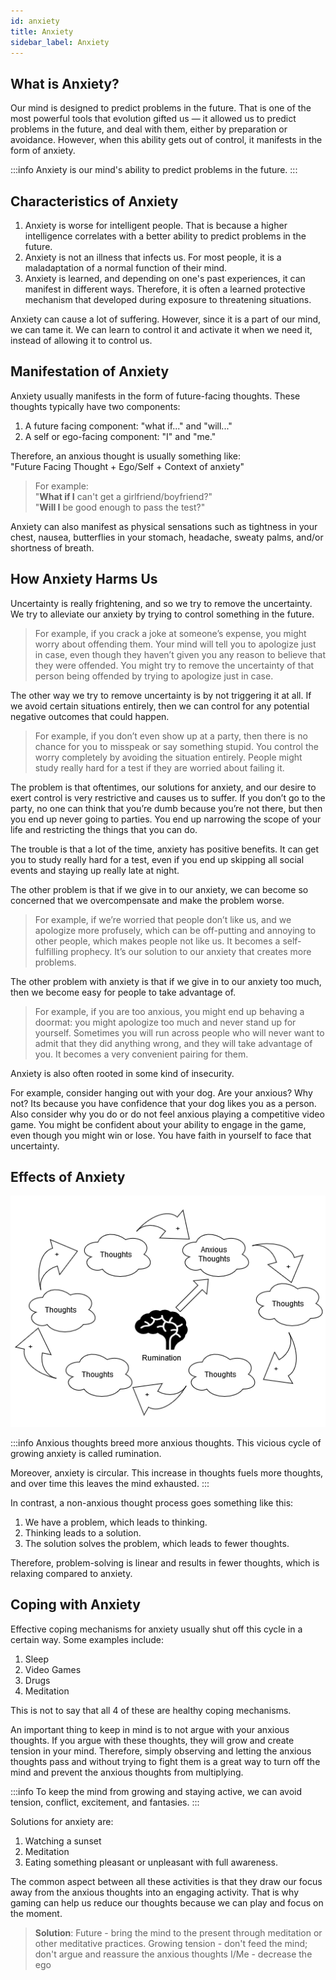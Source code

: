 ```yaml
---
id: anxiety
title: Anxiety
sidebar_label: Anxiety
---
```


## What is Anxiety?
Our mind is designed to predict problems in the future. That is one of the most powerful tools that evolution gifted us — it allowed us to predict problems in the future, and deal with them, either by preparation or avoidance. However, when this ability gets out of control, it manifests in the form of anxiety.

:::info Anxiety is our mind's ability to predict problems in the future.
:::

## Characteristics of Anxiety
1. Anxiety is worse for intelligent people. That is because a higher intelligence correlates with a better ability to predict problems in the future.
2. Anxiety is not an illness that infects us. For most people, it is a maladaptation of a normal function of their mind.
3. Anxiety is learned, and depending on one's past experiences, it can manifest in different ways. Therefore, it is often a learned protective mechanism that developed during exposure to threatening situations.

Anxiety can cause a lot of suffering. However, since it is a part of our mind, we can tame it. We can learn to control it and activate it when we need it, instead of allowing it to control us.

## Manifestation of Anxiety
Anxiety usually manifests in the form of future-facing thoughts. These thoughts typically have two components:
1. A future facing component: "what if..." and "will..."
2. A self or ego-facing component: "I" and "me."

Therefore, an anxious thought is usually something like:  
"Future Facing Thought + Ego/Self + Context of anxiety"

> For example:  
> "**What if I** can't get a girlfriend/boyfriend?"  
> "**Will I** be good enough to pass the test?"

Anxiety can also manifest as physical sensations such as tightness in your chest, nausea, butterflies in your stomach, headache, sweaty palms, and/or shortness of breath.

## How Anxiety Harms Us

Uncertainty is really frightening, and so we try to remove the uncertainty. We try to alleviate our anxiety by trying to control something in the future.

> For example, if you crack a joke at someone’s expense, you might worry about offending them. Your mind will tell you to apologize just in case, even though they haven’t given you any reason to believe that they were offended. You might try to remove the uncertainty of that person being offended by trying to apologize just in case.

The other way we try to remove uncertainty is by not triggering it at all. If we avoid certain situations entirely, then we can control for any potential negative outcomes that could happen.

> For example, if you don’t even show up at a party, then there is no chance for you to misspeak or say something stupid. You control the worry completely by avoiding the situation entirely. People might study really hard for a test if they are worried about failing it.

The problem is that oftentimes, our solutions for anxiety, and our desire to exert control is very restrictive and causes us to suffer. If you don’t go to the party, no one can think that you’re dumb because you’re not there, but then you end up never going to parties. You end up narrowing the scope of your life and restricting the things that you can do.

The trouble is that a lot of the time, anxiety has positive benefits. It can get you to study really hard for a test, even if you end up skipping all social events and staying up really late at night.

The other problem is that if we give in to our anxiety, we can become so concerned that we overcompensate and make the problem worse.

> For example, if we’re worried that people don’t like us, and we apologize more profusely, which can be off-putting and annoying to other people, which makes people not like us. It becomes a self-fulfilling prophecy. It’s our solution to our anxiety that creates more problems.

The other problem with anxiety is that if we give in to our anxiety too much, then we become easy for people to take advantage of.

> For example, if you are too anxious, you might end up behaving a doormat: you might apologize too much and never stand up for yourself. Sometimes you will run across people who will never want to admit that they did anything wrong, and they will take advantage of you. It becomes a very convenient pairing for them.

Anxiety is also often rooted in some kind of insecurity.

For example, consider hanging out with your dog. Are your anxious? Why not? Its because you have confidence that your dog likes you as a person. Also consider why you do or do not feel anxious playing a competitive video game. You might be confident about your ability to engage in the game, even though you might win or lose. You have faith in yourself to face that uncertainty.

## Effects of Anxiety
<div style={{textAlign: 'center'}}>

![img](../static/img/anxiety_rumination.png)

</div>

:::info Anxious thoughts breed more anxious thoughts. This vicious cycle of growing anxiety is called rumination.

Moreover, anxiety is circular. This increase in thoughts fuels more thoughts, and over time this leaves the mind exhausted.
:::

In contrast, a non-anxious thought process goes something like this:

1. We have a problem, which leads to thinking.
2. Thinking leads to a solution.
3. The solution solves the problem, which leads to fewer thoughts.

Therefore, problem-solving is linear and results in fewer thoughts, which is relaxing compared to anxiety.

## Coping with Anxiety
Effective coping mechanisms for anxiety usually shut off this cycle in a certain way. Some examples include:
1. Sleep
2. Video Games
3. Drugs
4. Meditation

This is not to say that all 4 of these are healthy coping mechanisms.

An important thing to keep in mind is to not argue with your anxious thoughts. If you argue with these thoughts, they will grow and create tension in your mind. Therefore, simply observing and letting the anxious thoughts pass and without trying to fight them is a great way to turn off the mind and prevent the anxious thoughts from multiplying.

:::info
To keep the mind from growing and staying active, we can avoid tension, conflict, excitement, and fantasies.
:::

Solutions for anxiety are:
1. Watching a sunset
2. Meditation
3. Eating something pleasant or unpleasant with full awareness.

The common aspect between all these activities is that they draw our focus away from the anxious thoughts into an engaging activity. That is why gaming can help us reduce our thoughts because we can play and focus on the moment.

> **Solution**:
> Future - bring the mind to the present through meditation or other meditative practices.
> Growing tension - don't feed the mind; don't argue and reassure the anxious thoughts
> I/Me - decrease the ego 